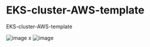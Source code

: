 # EKS-cluster-AWS-template
EKS-cluster-AWS-template

![image](https://user-images.githubusercontent.com/27947973/210150663-aeedaa65-2499-4b5a-a5f3-5d81d89b9c36.png)
x
![image](https://user-images.githubusercontent.com/27947973/210150694-4aa3d06b-13e4-491b-a8d3-36b68d0bb2eb.png)

